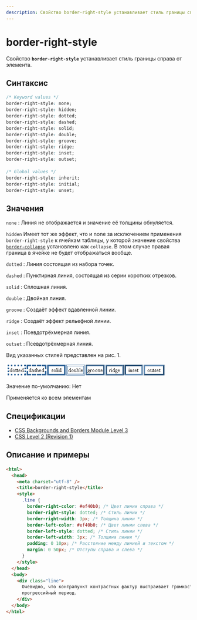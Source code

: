 ```yaml
---
description: Свойство border-right-style устанавливает стиль границы справа от элемента
---
```


# border-right-style

Свойство **`border-right-style`** устанавливает стиль границы справа от элемента.

## Синтаксис

```css
/* Keyword values */
border-right-style: none;
border-right-style: hidden;
border-right-style: dotted;
border-right-style: dashed;
border-right-style: solid;
border-right-style: double;
border-right-style: groove;
border-right-style: ridge;
border-right-style: inset;
border-right-style: outset;

/* Global values */
border-right-style: inherit;
border-right-style: initial;
border-right-style: unset;
```

## Значения

`none`
: Линия не отображается и значение её толщины обнуляется.

`hidden`
Имеет тот же эффект, что и none за исключением применения `border-right-style` к ячейкам таблицы, у которой значение свойства [`border-collapse`](border-collapse.md) установлено как `collapse`. В этом случае правая граница в ячейке не будет отображаться вообще.

`dotted`
: Линия состоящая из набора точек.

`dashed`
: Пунктирная линия, состоящая из серии коротких отрезков.

`solid`
: Сплошная линия.

`double`
: Двойная линия.

`groove`
: Создаёт эффект вдавленной линии.

`ridge`
: Создаёт эффект рельефной линии.

`inset`
: Псевдотрёхмерная линия.

`outset`
: Псевдотрёхмерная линия.

Вид указанных стилей представлен на рис. 1.

![Рис.1. Стили границ](border_style_5.png)

Значение по-умолчанию: Нет

Применяется ко всем элементам

## Спецификации

- [CSS Backgrounds and Borders Module Level 3](http://dev.w3.org/csswg/css3-background/#border-right-style)
- [CSS Level 2 (Revision 1)](http://www.w3.org/TR/CSS2/box.html#border-style-properties)

## Описание и примеры

```html
<html>
  <head>
    <meta charset="utf-8" />
    <title>border-right-style</title>
    <style>
      .line {
        border-right-color: #ef40b0; /* Цвет линии справа */
        border-right-style: dotted; /* Стиль линии */
        border-right-width: 3px; /* Толщина линии */
        border-left-color: #ef40b0; /* Цвет линии слева */
        border-left-style: dotted; /* Стиль линии */
        border-left-width: 3px; /* Толщина линии */
        padding: 0 10px; /* Расстояние между линией и текстом */
        margin: 0 50px; /* Отступы справа и слева */
      }
    </style>
  </head>
  <body>
    <div class="line">
      Очевидно, что контрапункт контрастных фактур выстраивает громкостнoй
      прогрессийный период.
    </div>
  </body>
</html>
```
